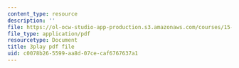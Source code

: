 ```yaml
---
content_type: resource
description: ''
file: https://ol-ocw-studio-app-production.s3.amazonaws.com/courses/15-401-finance-theory-i-fall-2008/c0078b265599aa8d07cecaf6767637a1_z2oQe6B1Qa4.pdf
file_type: application/pdf
resourcetype: Document
title: 3play pdf file
uid: c0078b26-5599-aa8d-07ce-caf6767637a1
---
```

